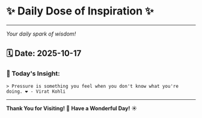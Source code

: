 # ✨ Daily Dose of Inspiration ✨

--- 

_Your daily spark of wisdom!_

## 🗓️ Date: **2025-10-17**

### 💬 Today's Insight:
```
> Pressure is something you feel when you don't know what you're doing. ❤️ - Virat Kohli
```

--- 

**Thank You for Visiting!** 🙏
**Have a Wonderful Day!** ☀️

